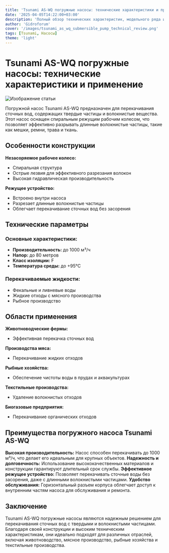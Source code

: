 ```yaml
---
title: 'Tsunami AS-WQ погружные насосы: технические характеристики и применение'
date: '2025-04-05T14:22:00+03:00'
description: 'Полный обзор технических характеристик, модельного ряда и областей применения погружных насосов Tsunami AS-WQ для сточных вод.'
author: 'Gidroforum'
cover: '/images/tsunami_as_wq_submersible_pump_technical_review.png'
tags: [Tsunami, Насосы]
theme: 'light'
---
```


# Tsunami AS-WQ погружные насосы: технические характеристики и применение

![Изображение статьи](/images/tsunami_as_wq_submersible_pump_technical_review.94754605)

Погружной насос Tsunami AS-WQ предназначен для перекачивания сточных вод, содержащих твердые частицы и волокнистые вещества. Этот насос оснащен спиральным режущим рабочим колесом, что позволяет эффективно разрывать длинные волокнистые частицы, такие как мешки, ремни, трава и ткань.

## Особенности конструкции

**Незасоряемое рабочее колесо:**
- Спиральная структура
- Острые лезвия для эффективного разрезания волокон
- Высокая гидравлическая производительность

**Режущее устройство:**
- Встроено внутри насоса
- Разрезает длинные волокнистые частицы
- Облегчает перекачивание сточных вод без засорения

## Технические параметры

### Основные характеристики:

- **Производительность:** до 1000 м³/ч
- **Напор:** до 80 метров
- **Класс изоляции:** F
- **Температура среды:** до +95°C

### Перекачиваемые жидкости:
- Фекальные и ливневые воды
- Жидкие отходы с мясного производства
- Рыбное производство

## Области применения

**Животноводческие фермы:**
- Эффективная перекачка сточных вод

**Производства мяса:**
- Перекачивание жидких отходов

**Рыбные хозяйства:**
- Обеспечение чистоты воды в прудах и аквакультурах

**Текстильные производства:**
- Удаление волокнистых отходов

**Биогазовые предприятия:**
- Перекачивание органических отходов

## Преимущества погружного насоса Tsunami AS-WQ

**Высокая производительность:** Насос способен перекачивать до 1000 м³/ч, что делает его идеальным для крупных объектов.
**Надежность и долговечность:** Использование высококачественных материалов и конструкции гарантируют длительный срок службы.
**Эффективное режущее устройство:** Позволяет перекачивать сточные воды без засорения, даже с длинными волокнистыми частицами.
**Удобство обслуживания:** Горизонтальный разъем корпуса облегчает доступ к внутренним частям насоса для обслуживания и ремонта.

## Заключение

Tsunami AS-WQ погружные насосы являются надежным решением для перекачивания сточных вод с твердыми и волокнистыми частицами. Благодаря своей конструкции и высоким техническим характеристикам, они идеально подходят для различных отраслей, включая животноводство, мясное производство, рыбные хозяйства и текстильные производства.
